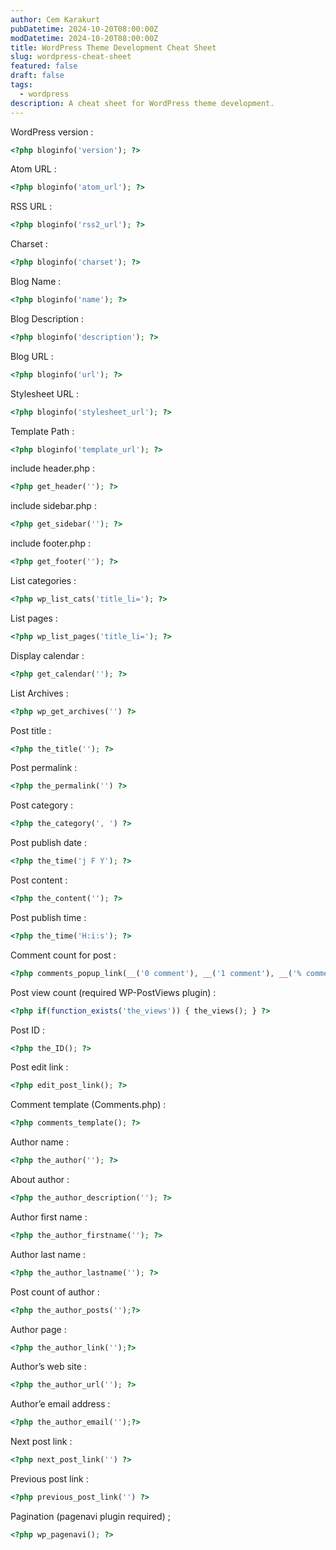 ```yaml
---
author: Cem Karakurt
pubDatetime: 2024-10-20T08:00:00Z
modDatetime: 2024-10-20T08:00:00Z
title: WordPress Theme Development Cheat Sheet
slug: wordpress-cheat-sheet
featured: false
draft: false
tags:
  - wordpress
description: A cheat sheet for WordPress theme development.
---
```


WordPress version :

```php
<?php bloginfo('version'); ?>
```

Atom URL :

```php
<?php bloginfo('atom_url'); ?>
```

RSS URL :

```php
<?php bloginfo('rss2_url'); ?>
```

Charset :

```php
<?php bloginfo('charset'); ?>
```

Blog Name :

```php
<?php bloginfo('name'); ?>
```

Blog Description :

```php
<?php bloginfo('description'); ?>
```

Blog URL :

```php
<?php bloginfo('url'); ?>
```

Stylesheet URL :

```php
<?php bloginfo('stylesheet_url'); ?>
```

Template Path :

```php
<?php bloginfo('template_url'); ?>
```

include header.php :

```php
<?php get_header(''); ?>
```

include sidebar.php :

```php
<?php get_sidebar(''); ?>
```

include footer.php :

```php
<?php get_footer(''); ?>
```

List categories :

```php
<?php wp_list_cats('title_li='); ?>
```

List pages :

```php
<?php wp_list_pages('title_li='); ?>
```

Display calendar :

```php
<?php get_calendar(''); ?>
```

List Archives :

```php
<?php wp_get_archives('') ?>
```

Post title :

```php
<?php the_title(''); ?>
```

Post permalink :

```php
<?php the_permalink('') ?>
```

Post category :

```php
<?php the_category(', ') ?>
```

Post publish date :

```php
<?php the_time('j F Y'); ?>
```

Post content :

```php
<?php the_content(''); ?>
```

Post publish time :

```php
<?php the_time('H:i:s'); ?>
```

Comment count for post :

```php
<?php comments_popup_link(__('0 comment'), __('1 comment'), __('% comments'), '', __('Comments disabled.')); ?>
```

Post view count (required WP-PostViews plugin) :

```php
<?php if(function_exists('the_views')) { the_views(); } ?>
```

Post ID :

```php
<?php the_ID(); ?>
```

Post edit link :

```php
<?php edit_post_link(); ?>
```

Comment template (Comments.php) :

```php
<?php comments_template(); ?>
```

Author name :

```php
<?php the_author(''); ?>
```

About author :

```php
<?php the_author_description(''); ?>
```

Author first name :

```php
<?php the_author_firstname(''); ?>
```

Author last name :

```php
<?php the_author_lastname(''); ?>
```

Post count of author :

```php
<?php the_author_posts('');?>
```

Author page :

```php
<?php the_author_link('');?>
```

Author’s web site :

```php
<?php the_author_url(''); ?>
```

Author’e email address :

```php
<?php the_author_email('');?>
```

Next post link :

```php
<?php next_post_link('') ?>
```

Previous post link :

```php
<?php previous_post_link('') ?>
```

Pagination (pagenavi plugin required) ;

```php
<?php wp_pagenavi(); ?>
```
